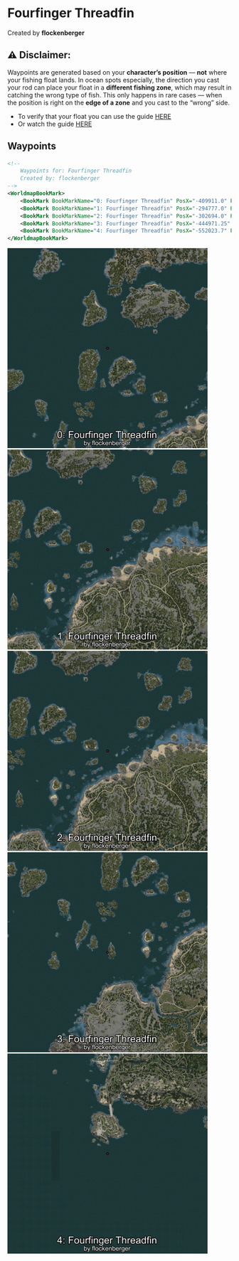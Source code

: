 # Fourfinger Threadfin
Created by **flockenberger**

## ⚠️ Disclaimer:
Waypoints are generated based on your __**character’s position**__ — __not__ where your fishing float lands.
In ocean spots especially, the direction you cast your rod can place your float in a **different fishing zone**, which may result in catching the wrong type of fish.
This only happens in rare cases — when the position is right on the **edge of a zone** and you cast to the “wrong” side.

- To verify that your float you can use the guide [HERE](https://flockenberger.github.io/bdo-fish-position/)
- Or watch the guide [HERE](https://youtu.be/t-VXcRoNojk)

## Waypoints
```xml
<!--
    Waypoints for: Fourfinger Threadfin
    Created by: flockenberger
-->
<WorldmapBookMark>
    <BookMark BookMarkName="0: Fourfinger Threadfin" PosX="-409911.0" PosY="-7707.0" PosZ="247051.0" />
    <BookMark BookMarkName="1: Fourfinger Threadfin" PosX="-294777.0" PosY="-7913.0" PosZ="168778.0" />
    <BookMark BookMarkName="2: Fourfinger Threadfin" PosX="-302694.0" PosY="-7869.0" PosZ="162220.0" />
    <BookMark BookMarkName="3: Fourfinger Threadfin" PosX="-444971.25" PosY="-8165.08" PosZ="85978.42" />
    <BookMark BookMarkName="4: Fourfinger Threadfin" PosX="-552023.7" PosY="-7617.2583" PosZ="-623815.06" />
</WorldmapBookMark>
```

<img src="./Fourfinger Threadfin_0_Preview.webp" width="450"/> <img src="./Fourfinger Threadfin_1_Preview.webp" width="450"/> <img src="./Fourfinger Threadfin_2_Preview.webp" width="450"/> <img src="./Fourfinger Threadfin_3_Preview.webp" width="450"/> <img src="./Fourfinger Threadfin_4_Preview.webp" width="450"/> 